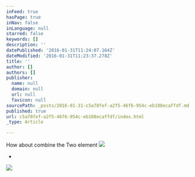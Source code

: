 ```yaml
---
inFeed: true
hasPage: true
inNav: false
inLanguage: null
starred: false
keywords: []
description: ''
datePublished: '2016-01-31T11:24:07.164Z'
dateModified: '2016-01-31T11:23:37.278Z'
title: ''
author: []
authors: []
publisher:
  name: null
  domain: null
  url: null
  favicon: null
sourcePath: _posts/2016-01-31-c5a78fef-a2f5-46f6-954c-eb108ecaffdf.md
published: true
url: c5a78fef-a2f5-46f6-954c-eb108ecaffdf/index.html
_type: Article

---
```

How about combine the Two element
![](https://the-grid-user-content.s3-us-west-2.amazonaws.com/cf8a4ac2-f81f-477e-a398-31840b088f6b.jpg)

+
![](https://the-grid-user-content.s3-us-west-2.amazonaws.com/b0fe8654-217b-4155-bd03-af49e9757d38.JPG)
